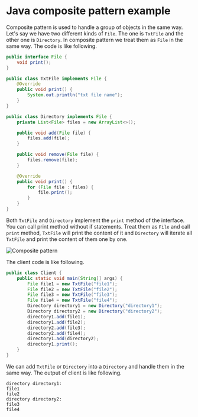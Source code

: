 # Java composite pattern example
Composite pattern is used to handle a group of objects in the same way. Let's say we have two different kinds of `File`.
The one is `TxtFile` and the other one is `Directory`. In composite pattern we treat them as `File` in the same way.
The code is like following.
```java
public interface File {
    void print();
}

public class TxtFile implements File {
    @Override
    public void print() {
        System.out.println("txt file name");
    }
}

public class Directory implements File {
    private List<File> files = new ArrayList<>();

    public void add(File file) {
        files.add(file);
    }

    public void remove(File file) {
        files.remove(file);
    }

    @Override
    public void print() {
        for (File file : files) {
            file.print();
        }
    }
}
```
Both `TxtFile` and `Directory` implement the `print` method of the interface. You can call print method without if
statements. Treat them as `File` and call `print` method, `TxtFile` will print the content of it and `Directory` will
iterate all `TxtFile` and print the content of them one by one.

![Composite pattern](https://uploads.disquscdn.com/images/464aa58589bfd87c53101376c33964021ed9a63def9023529317e77511fda36a.png)

The client code is like following.
```java
public class Client {
    public static void main(String[] args) {
        File file1 = new TxtFile("file1");
        File file2 = new TxtFile("file2");
        File file3 = new TxtFile("file3");
        File file4 = new TxtFile("file4");
        Directory directory1 = new Directory("directory1");
        Directory directory2 = new Directory("directory2");
        directory1.add(file1);
        directory1.add(file2);
        directory2.add(file3);
        directory2.add(file4);
        directory1.add(directory2);
        directory1.print();
    }
}
```
We can add `TxtFile` or `Directory` into a `Directory` and handle them in the same way. The output of client is like
following.
```
directory directory1:
file1
file2
directory directory2:
file3
file4
```